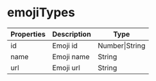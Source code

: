 # emojiTypes

| Properties | Description | Type           |
| ---------- | ----------- | -------------- |
| id         | Emoji id    | Number\|String |
| name       | Emoji name  | String         |
| url        | Emoji url   | String         |
